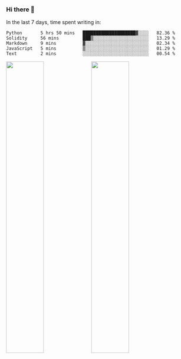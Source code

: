 ### Hi there 👋

In the last 7 days, time spent writing in:

<!--START_SECTION:waka-->
```text
Python       5 hrs 50 mins   ████████████████████▓░░░░   82.36 % 
Solidity     56 mins         ███▒░░░░░░░░░░░░░░░░░░░░░   13.29 % 
Markdown     9 mins          ▓░░░░░░░░░░░░░░░░░░░░░░░░   02.34 % 
JavaScript   5 mins          ▒░░░░░░░░░░░░░░░░░░░░░░░░   01.29 % 
Text         2 mins          ░░░░░░░░░░░░░░░░░░░░░░░░░   00.54 % 
```
<!--END_SECTION:waka-->

<img src="https://wakatime.com/share/@jimtje/5d0c92de-08f8-4a72-8f2f-6a9693d1e318.svg" width=45% height=45%> <img src="https://wakatime.com/share/@jimtje/501498ae-bda5-4da7-a89d-b40bcdd5556d.svg" width=45% height=45%>
